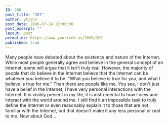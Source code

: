 ```yaml
---
ID: 206
post_title: "207"
author: ytjohn
post_date: 2006-07-24 20:00:00
post_excerpt: ""
layout: post
permalink: https://www.yourtech.us/2006/207
published: true
---
```

Many people have debated about the existence and nature of the Internet.  While most people generally agree and believe in the general concept of an Internet, some will argue that it isn't truly real.  However, the majority of people that do believe in the Internet believe that the Internet can be whatever you believe it to be.  "What you believe is true for you, and what I believe is true for me."
Then there are people like me.  You see, I don't just have a belief in the Internet, I have very personal interactions with the Internet.  It is visibly present in my life, it is instrumental to how I view and interact with the world around me.  I still find it an impossible task to truly define the Internet or even reasonably explain it to those that are not familiar with the Internet, but that doesn't make it any less personal or real to me.
Now about God...